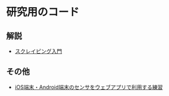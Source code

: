 # 研究用のコード

## 解説

* [スクレイピング入門](スクレイピング/)

## その他

* [iOS端末・Android端末のセンサをウェブアプリで利用する練習](https://github.com/taroyabuki/sensor-html-tutorial)
